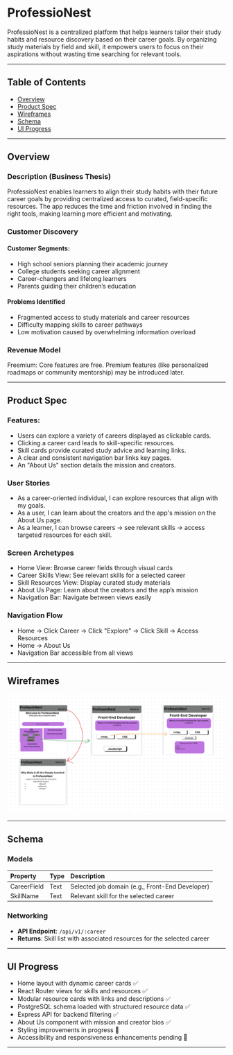 # ProfessioNest

ProfessioNest is a centralized platform that helps learners tailor their study habits and resource discovery based on their career goals. By organizing study materials by field and skill, it empowers users to focus on their aspirations without wasting time searching for relevant tools.

---

## Table of Contents
* [Overview](#overview)
* [Product Spec](#product-spec)
* [Wireframes](#wireframes)
* [Schema](#schema)
* [UI Progress](#ui-progress)

---

## Overview
### Description (Business Thesis)
ProfessioNest enables learners to align their study habits with their future career goals by providing centralized access to curated, field-specific resources. The app reduces the time and friction involved in finding the right tools, making learning more efficient and motivating.

### Customer Discovery
#### Customer Segments:
* High school seniors planning their academic journey
* College students seeking career alignment
* Career-changers and lifelong learners
* Parents guiding their children’s education

#### Problems Identified
* Fragmented access to study materials and career resources
* Difficulty mapping skills to career pathways
* Low motivation caused by overwhelming information overload

### Revenue Model
Freemium: Core features are free. Premium features (like personalized roadmaps or community mentorship) may be introduced later.

---

## Product Spec
### Features:
* Users can explore a variety of careers displayed as clickable cards.
* Clicking a career card leads to skill-specific resources.
* Skill cards provide curated study advice and learning links.
* A clear and consistent navigation bar links key pages.
* An "About Us" section details the mission and creators.

### User Stories
* As a career-oriented individual, I can explore resources that align with my goals.
* As a user, I can learn about the creators and the app's mission on the About Us page.
* As a learner, I can browse careers → see relevant skills → access targeted resources for each skill.

### Screen Archetypes
* Home View: Browse career fields through visual cards
* Career Skills View: See relevant skills for a selected career
* Skill Resources View: Display curated study materials
* About Us Page: Learn about the creators and the app’s mission
* Navigation Bar: Navigate between views easily

### Navigation Flow
* Home → Click Career → Click "Explore" → Click Skill → Access Resources
* Home → About Us
* Navigation Bar accessible from all views

---

## Wireframes
<img src = "./pictures/hackathon-wireframe.png" width=600>

---

## Schema
### Models
| Property | Type | Description |
| :------- | :--- | :---------- |
| CareerField | Text | Selected job domain (e.g., Front-End Developer)
| SkillName | Text | Relevant skill for the selected career

### Networking 
* **API Endpoint**: `/api/v1/:career`
* **Returns**: Skill list with associated resources for the selected career

---

## UI Progress
* Home layout with dynamic career cards ✅
* React Router views for skills and resources ✅
* Modular resource cards with links and descriptions ✅
* PostgreSQL schema loaded with structured resource data ✅
* Express API for backend filtering ✅
* About Us component with mission and creator bios ✅
* Styling improvements in progress 🎨
* Accessibility and responsiveness enhancements pending 📱

---